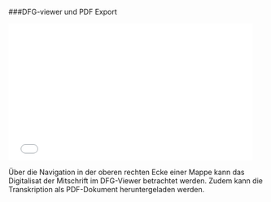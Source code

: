 ###DFG-viewer und PDF Export

<iframe width="480" height="270" src="//www.youtube-nocookie.com/embed/iyHBtjJ9l7M?rel=0&start=444&end=471" frameborder="0" allowfullscreen="" /></iframe>

Über die Navigation in der oberen rechten Ecke einer Mappe kann das
Digitalisat der Mitschrift im DFG-Viewer betrachtet werden. Zudem kann
die Transkription als PDF-Dokument heruntergeladen werden.

